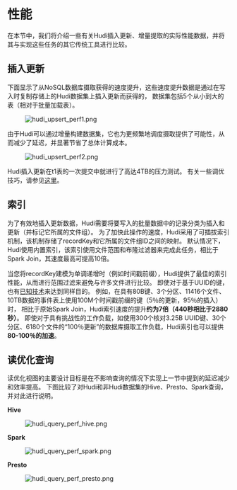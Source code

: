 # 性能

<!--
title: 性能
keywords: hudi, index, storage, compaction, cleaning, implementation
sidebar: mydoc_sidebar
toc: true
permalink: performance.html
-->

在本节中，我们将介绍一些有关Hudi插入更新、增量提取的实际性能数据，并将其与实现这些任务的其它传统工具进行比较。

## 插入更新

下面显示了从NoSQL数据库摄取获得的速度提升，这些速度提升数据是通过在写入时复制存储上的Hudi数据集上插入更新而获得的，
数据集包括5个从小到大的表（相对于批量加载表）。

<figure>
    <img class="docimage" src="../images/hudi_upsert_perf1.png" alt="hudi_upsert_perf1.png" style="max-width: 1000px" />
</figure>

由于Hudi可以通过增量构建数据集，它也为更频繁地调度摄取提供了可能性，从而减少了延迟，并显著节省了总体计算成本。

<figure>
    <img class="docimage" src="../images/hudi_upsert_perf2.png" alt="hudi_upsert_perf2.png" style="max-width: 1000px" />
</figure>

Hudi插入更新在t1表的一次提交中就进行了高达4TB的压力测试。
有关一些调优技巧，请参见[这里](https://cwiki.apache.org/confluence/display/HUDI/Tuning+Guide)。

## 索引

为了有效地插入更新数据，Hudi需要将要写入的批量数据中的记录分类为插入和更新（并标记它所属的文件组）。
为了加快此操作的速度，Hudi采用了可插拔索引机制，该机制存储了recordKey和它所属的文件组ID之间的映射。
默认情况下，Hudi使用内置索引，该索引使用文件范围和布隆过滤器来完成此任务，相比于Spark Join，其速度最高可提高10倍。

当您将recordKey建模为单调递增时（例如时间戳前缀），Hudi提供了最佳的索引性能，从而进行范围过滤来避免与许多文件进行比较。
即使对于基于UUID的键，也有[已知技术](https://www.percona.com/blog/2014/12/19/store-uuid-optimized-way/)来达到同样目的。
例如，在具有80B键、3个分区、11416个文件、10TB数据的事件表上使用100M个时间戳前缀的键（5％的更新，95％的插入）时，
相比于原始Spark Join，Hudi索引速度的提升**约为7倍（440秒相比于2880秒）**。
即使对于具有挑战性的工作负载，如使用300个核对3.25B UUID键、30个分区、6180个文件的“100％更新”的数据库摄取工作负载，Hudi索引也可以提供**80-100％的加速**。

## 读优化查询

读优化视图的主要设计目标是在不影响查询的情况下实现上一节中提到的延迟减少和效率提高。
下图比较了对Hudi和非Hudi数据集的Hive、Presto、Spark查询，并对此进行说明。

**Hive**

<figure>
    <img class="docimage" src="../images/hudi_query_perf_hive.png" alt="hudi_query_perf_hive.png" style="max-width: 800px" />
</figure>

**Spark**

<figure>
    <img class="docimage" src="../images/hudi_query_perf_spark.png" alt="hudi_query_perf_spark.png" style="max-width: 1000px" />
</figure>

**Presto**

<figure>
    <img class="docimage" src="../images/hudi_query_perf_presto.png" alt="hudi_query_perf_presto.png" style="max-width: 1000px" />
</figure>
